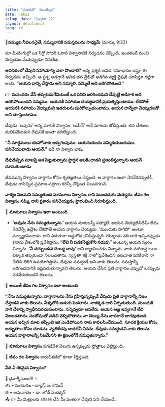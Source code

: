 ```yaml
---
title: "ఎడారిలో  సెలయేర్లు"
date: Feb22
telugu_date: "ఫిబ్రవరి 22"
layout: devotional
lang: te
---
```


**📖నమ్ముట నీవలననైతే, నమ్మువానికి సమస్తమును సాధ్యమే**
(మార్కు 9:23)

మా మీటింగుల్లో ఒక నీగ్రో సోదరి ఓసారి విశ్వాసానికి నిర్వచనం చెప్పింది. ఇంతకంటే మంచి నిర్వచనం మేమెప్పుడూ వినలేదు. 

**అవసరంలో దేవుని సహాయాన్ని ఎలా పొందాలి?**
 అన్న ప్రశ్నకి ఆవిడ సమాధానం చెప్తూ ఈ నిర్వచనం ఇచ్చింది. ఆ ప్రశ్న అడగ్గానే ఆవిడ తన వ్రేలితో అడిగిన వ్యక్తి వైపుకి చూపిస్తూ గట్టిగా అంది. 
**“ఆయన దాన్ని చేస్తాడు అని నమ్మాలి. నమ్మితే అది జరిగిపోతుంది."**

👉 **మనందరం వేసే తప్పటడుగేమిటంటే ఒక పనిని జరిగించమని దేవుణ్ణి అడిగాక అది జరిగిపోయిందని నమ్మము. ఆయనకి సహాయం చెయ్యడానికి ప్రయత్నిస్తుంటాము. లేకపోతే ఆయనకి సహాయం చెయ్యమని ఇతరులను పురిగొల్పుతుంటాము. ఆయన దాన్నెలా చెయ్యగలడో అని చూస్తుంటాము.**

దేవుడు 'అవును' అన్న మాటకి విశ్వాసం 'ఆమేన్' అనే మాటను జోడిస్తుంది. తన చేతులు దులిపివేసుకుని దేవునికే అంతా వదిలేస్తుంది.

 **“నీ మార్గములు యెహోవాకు అప్పగింపుము. ఆయనయందు నమ్మికయుంచుము. పనిచేయువాడు ఆయనే.”** ఇదే నా విశ్వాస భాష. 

**దేవుడిచ్చిన మాటపై ఆశ పెట్టుకున్నాను ప్రార్థన ఆలకించాడని ప్రణుతిస్తున్నాను ఆయనే చూసుకుంటాడు**

జీవమున్న విశ్వాసం వాగ్దానం కోసం కృతజ్ఞతలు చెప్తుంది. ఆ వాగ్దానం ఇంకా నెరవేరనప్పటికీ, దేవుడు రాసిచ్చిన ప్రమాణ పత్రాలు కరెన్సీ నోట్లంత విలువగలవే.

**వాక్యం నిజమని నమ్ముతుంది మామూలు విశ్వాసం. కాని ముందడుగు వెయ్యదు. జీవం గల విశ్వాసం నమ్మి, దాని ప్రకారం పనిచెయ్యడం ప్రారంభించి నిరూపిస్తుంది.**

🔺 **మామూలు విశ్వాసం ఇలా అంటుంది**

 - **'అవును నేను నమ్ముతున్నాను.’** ఆయన మాటలన్నీ సత్యాలే. ఆయన చెయ్యలేనిదేమీ లేదు. నెరవేర్చే ఉద్దేశం లేకపోతే ఆయన వాగ్దానం చెయ్యడు. 'ముందుకు సాగిపో' అంటూ నన్నాజ్ఞాపించాడు. కాని ఎదురుగా అడ్డుగోడ కనిపిస్తున్నది. యొర్దాను నది దారి ఇచ్చినప్పుడు కనాను దేశంలోకి ప్రవేశిస్తాను. **“లేచి నీ పడకనెత్తుకొని నడువు”** అంటున్న ఆయన స్వరం విన్నాను. **‘నీ చచ్చుబడిన చెయ్యి చాపు'** అని ఆజ్ఞాపించడం విన్నాను. నాకు మరికాస్త బలం చిక్కాక తప్పకుండా నిలబడతాను. స్వస్థతా శక్తి నాలో ప్రవేశించిన తరువాత పనికిరాని నా చేతిని తిరిగి ఉపయోగిస్తాను. దేవుడు సమర్థుడే అని నాకు తెలుసు. సమస్తాన్నీ జరిగించడానికి ఇష్టపడుతున్నాడని తెలుసు. ఆయన చేసిన ప్రతి వాగ్దానం ఎప్పుడో ఒకప్పుడు నెరవేరుతుందని తెలుసు.

🔺 **అయితే జీవం గల విశ్వాసం ఇలా అంటుంది**

**“నేను నమ్ముతున్నాను. వాగ్దానాలను నేను గ్రహిస్తున్నప్పుడే దేవుడు ప్రతి వాగ్దానాన్నీ నిజం చేస్తాడని నాకు తెలుసు. నీళ్ళలోకి అడుగు పెడతాను. నాకక్కడ దారి ఏర్పడుతుంది. ముందుకి సాగి దేశాన్ని స్వాధీనపరచుకుంటాను. నన్నెవ్వరూ ఆపలేరు. ఆయన ఆజ్ఞ ఇవ్వగానే లేచి నిలబడతాను. సంతోషంతో నడిచి వెళ్ళిపోతాను. నా చెయ్యి నేను చాపగానే బాగవుతుంది. ఆయన ఇచ్చిన మాట తప్పించి ఇక ఎండిపోయిన నాకు కావలసిందేముంది. సూచక క్రియల కోసం, అద్భుతాల కోసం చూడను. వ్యతిరేకపు బాధలేవీ వినను. దేవుడు సమర్ధుడని నాకు తెలుసు. ఆయన వాగ్దానాలన్నీ నిజమేనని ఈ క్షణంలోనే నమ్ముతున్నాను.”**

🔺 **మామూలు విశ్వాసం**
పగటివేళ  వెలుగు ఉన్నప్పుడు స్తోత్రాలు చెల్లిస్తుంది.

🔺 **జీవం గల విశ్వాసం**
కారుచీకటిలో కూడా కీర్తిస్తుంది.

**నీది ఏ రకమైన విశ్వాసం?**

<div class="blessing">🙏 <span class="bless-text">దైవాశ్శీసులు!!!</span> ✨</div>

<div class="credit">✍️ <span class="credit-text">▪ సంకలనం - చార్లెస్ ఇ. కౌమన్</span></div>
<div class="credit">🌐 <span class="credit-text">▪ అనువాదం - డా. జోబ్ సుదర్శన్</span></div>


<div class="share">📤 👉 <span class="share-text">మీ మిత్రులకు share చేసి మీ వంతుగా దేవుని పని చేయండి.</span></div>

